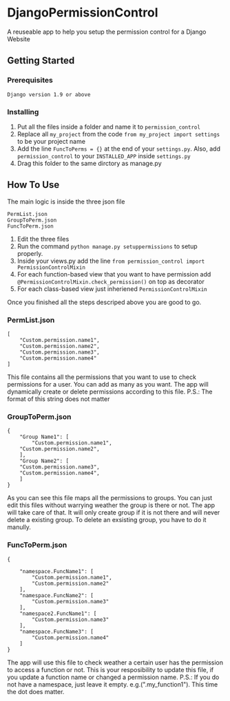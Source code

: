 # DjangoPermissionControl
A reuseable app to help you setup the permission control for a Django Website

## Getting Started
### Prerequisites
```
Django version 1.9 or above
```
### Installing

1. Put all the files inside a folder and name it to `permission_control`
2. Replace all `my_project` from the code `from my_project import settings` to be your project name
3. Add the line `FuncToPerms = {}` at the end of your `settings.py`. Also, add `permission_control` to your `INSTALLED_APP` inside `settings.py`
4. Drag this folder to the same dirctory as manage.py

## How To Use
The main logic is inside the three json file 
```
PermList.json
GroupToPerm.json
FuncToPerm.json
```
1. Edit the three files
2. Run the command `python manage.py setuppermissions` to setup properly.
3. Inside your views.py add the line `from permission_control import PermissionControlMixin`
4. For each function-based view that you want to have permission add `@PermissionControlMixin.check_permission()` on top as decorator
5. For each class-based view just inheriened `PermissionControlMixin`

Once you finished all the steps descriped above you are good to go.

### PermList.json
```
[
    "Custom.permission.name1",
    "Custom.permission.name2",
    "Custom.permission.name3",
    "Custom.permission.name4"
]
```
This file contains all the permissions that you want to use to check permissions for a user. You can add as many as you want. The app will dynamically create or delete permissions according to this file.
P.S.: The format of this string does not matter

### GroupToPerm.json
```
{
    "Group Name1": [
        "Custom.permission.name1",
	"Custom.permission.name2",
    ],
    "Group Name2": [
	"Custom.permission.name3",
	"Custom.permission.name4",
    ]
}
```
As you can see this file maps all the permissions to groups. You can just edit this files without warrying weather the group is there or not. The app will take care of that. It will only create group if it is not there and will never delete a existing group. To delete an exsisting group, you have to do it manully.

### FuncToPerm.json
```
{

    "namespace.FuncName1": [
        "Custom.permission.name1",
        "Custom.permission.name2"
    ],
    "namespace.FuncName2": [
        "Custom.permission.name3"
    ],
    "namespace2.FuncName1": [
        "Custom.permission.name3"
    ],
    "namespace.FuncName3": [
        "Custom.permission.name4"
    ]
}
```
The app will use this file to check weather a certain user has the permission to access a function or not. This is your resposibility to update this file, if you update a function name or changed a permission name.
P.S.: If you do not have a namespace, just leave it empty. e.g.(".my_function1"). This time the dot does matter.
